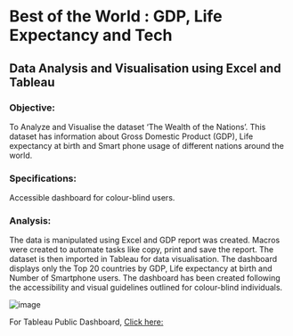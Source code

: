 # Best of the World : GDP, Life Expectancy and Tech 

## Data Analysis and Visualisation using Excel and Tableau 

### Objective: 

To Analyze and Visualise the dataset ‘The Wealth of the Nations’. This dataset has information about Gross Domestic Product (GDP), Life expectancy at birth and Smart phone usage of different nations around the world. 

### Specifications: 

Accessible dashboard for colour-blind users.

### Analysis: 

The data is manipulated using Excel and GDP report was created. Macros were created to automate tasks like copy, print and save the report. The dataset is then imported in Tableau for data visualisation. The dashboard displays only the Top 20 countries by GDP, Life expectancy at birth and Number of Smartphone users. The dashboard has been created following the accessibility and visual guidelines outlined for colour-blind individuals.

![image](https://user-images.githubusercontent.com/110288870/220477254-b02edf25-ff2d-4773-8d77-dbad65d4e359.png)

For Tableau Public Dashboard, [Click here:](https://public.tableau.com/views/BestoftheWorldGDPLifeExpectancyandTech/TOP20GDPLIFETECH?:language=en-GB&:display_count=n&:origin=viz_share_link)
